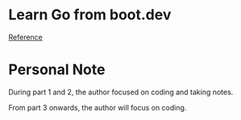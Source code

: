 # Learn Go from boot.dev
[Reference](https://github.com/bootdotdev/fcc-learn-golang-assets)

# Personal Note
During part 1 and 2, the author focused on coding and taking notes.

From part 3 onwards, the author will focus on coding.